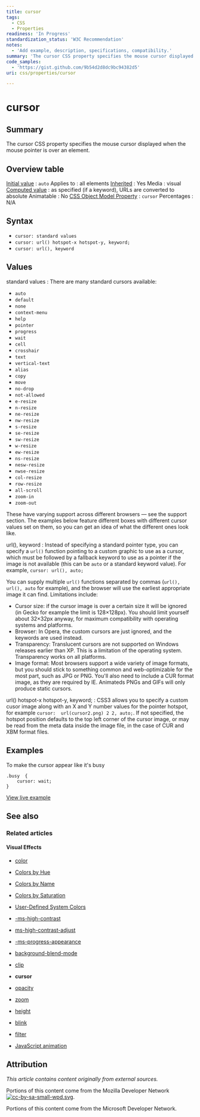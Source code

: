```yaml
---
title: cursor
tags:
  - CSS
  - Properties
readiness: 'In Progress'
standardization_status: 'W3C Recommendation'
notes:
  - 'Add example, description, specifications, compatibility.'
summary: 'The cursor CSS property specifies the mouse cursor displayed when the mouse pointer is over an element.'
code_samples:
  - 'https://gist.github.com/9b54d2d8dc9bc94382d5'
uri: css/properties/cursor

---
```

# cursor

## Summary

The cursor CSS property specifies the mouse cursor displayed when the mouse pointer is over an element.

## Overview table

[Initial value](/css/concepts/initial_value)
:   `auto`
Applies to
:   all elements
[Inherited](/css/concepts/inherited)
:   Yes
Media
:   visual
[Computed value](/css/concepts/computed_value)
:   as specified (if a keyword), URLs are converted to absolute
Animatable
:   No
[CSS Object Model Property](/css/concepts/cssom)
:   `cursor`
Percentages
:   N/A

## Syntax

-   `cursor: standard values`
-   `cursor: url() hotspot-x hotspot-y, keyword;`
-   `cursor: url(), keyword`

## Values

standard values
:   There are many standard cursors available:

-   `auto`
-   `default`
-   `none`
-   `context-menu`
-   `help`
-   `pointer`
-   `progress`
-   `wait`
-   `cell`
-   `crosshair`
-   `text`
-   `vertical-text`
-   `alias`
-   `copy`
-   `move`
-   `no-drop`
-   `not-allowed`
-   `e-resize`
-   `n-resize`
-   `ne-resize`
-   `nw-resize`
-   `s-resize`
-   `se-resize`
-   `sw-resize`
-   `w-resize`
-   `ew-resize`
-   `ns-resize`
-   `nesw-resize`
-   `nwse-resize`
-   `col-resize`
-   `row-resize`
-   `all-scroll`
-   `zoom-in`
-   `zoom-out`

These have varying support across different browsers — see the support section. The examples below feature different boxes with different cursor values set on them, so you can get an idea of what the different ones look like.

url(), keyword
:   Instead of specifying a standard pointer type, you can specify a `url()` function pointing to a custom graphic to use as a cursor, which must be followed by a fallback keyword to use as a pointer if the image is not available (this can be `auto` or a standard keyword value). For example, `cursor: url(), auto;`

You can supply multiple `url()` functions separated by commas (`url(), url(), auto` for example), and the browser will use the earliest appropriate image it can find. Limitations include:

-   Cursor size: if the cursor image is over a certain size it will be ignored (in Gecko for example the limit is 128×128px). You should limit yourself about 32×32px anyway, for maximum compatibility with operating systems and platforms.
-   Browser: In Opera, the custom cursors are just ignored, and the keywords are used instead.
-   Transparency: Translucent cursors are not supported on Windows releases earlier than XP. This is a limitation of the operating system. Transparency works on all platforms.
-   Image format: Most browsers support a wide variety of image formats, but you should stick to something common and web-optimizable for the most part, such as JPG or PNG. You'll also need to include a CUR format image, as they are required by IE. Animateds PNGs and GIFs will only produce static cursors.

url() hotspot-x hotspot-y, keyword;
:   CSS3 allows you to specify a custom cusor image along with an X and Y number values for the pointer hotspot, for example `cursor:  url(cursor2.png) 2 2, auto;`. If not specified, the hotspot position defaults to the top left corner of the cursor image, or may be read from the meta data inside the image file, in the case of CUR and XBM format files.

## Examples

To make the cursor appear like it's busy

``` {.css}
.busy  {
    cursor: wait;
}
```

[View live example](https://code.webplatform.org/gist/9b54d2d8dc9bc94382d5)

## See also

### Related articles

#### Visual Effects

-   [color](/css/color)

-   [Colors by Hue](/css/color/colors_by_hue)

-   [Colors by Name](/css/color/colors_by_name)

-   [Colors by Saturation](/css/color/colors_by_saturation)

-   [User-Defined System Colors](/css/color/user-defined_system_colors)

-   [-ms-high-contrast](/css/high_contrast_mode/properties/-ms-high-contrast)

-   [ms-high-contrast-adjust](/css/high_contrast_modeapis/properties/ms-high-contrast-adjust)

-   [-ms-progress-appearance](/css/properties/-ms-progress-appearance)

-   [background-blend-mode](/css/properties/background-blend-mode)

-   [clip](/css/properties/clip)

-   **cursor**

-   [opacity](/css/properties/opacity)

-   [zoom](/css/properties/zoom)

-   [height](/html/attributes/height)

-   [blink](/html/elements/blink)

-   [filter](/svg/elements/filter)

-   [JavaScript animation](/tutorials/animation_in_javascript_2)

## Attribution

*This article contains content originally from external sources.*

Portions of this content come from the Mozilla Developer Network [![cc-by-sa-small-wpd.svg](/assets/thumb/8/8c/cc-by-sa-small-wpd.svg/120px-cc-by-sa-small-wpd.svg.png)](http://creativecommons.org/licenses/by-sa/3.0/us/).

Portions of this content come from the Microsoft Developer Network.


